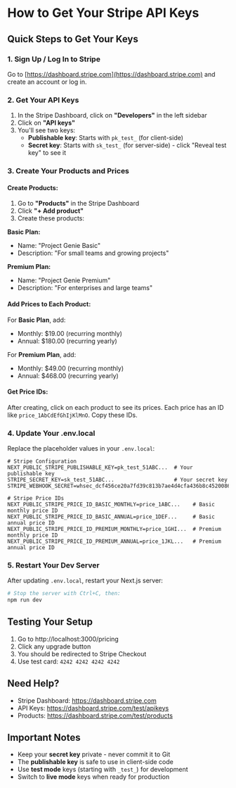 # How to Get Your Stripe API Keys

## Quick Steps to Get Your Keys

### 1. Sign Up / Log In to Stripe
Go to [https://dashboard.stripe.com](https://dashboard.stripe.com) and create an account or log in.

### 2. Get Your API Keys

1. In the Stripe Dashboard, click on **"Developers"** in the left sidebar
2. Click on **"API keys"**
3. You'll see two keys:
   - **Publishable key**: Starts with `pk_test_` (for client-side)
   - **Secret key**: Starts with `sk_test_` (for server-side) - click "Reveal test key" to see it

### 3. Create Your Products and Prices

#### Create Products:
1. Go to **"Products"** in the Stripe Dashboard
2. Click **"+ Add product"**
3. Create these products:

**Basic Plan:**
- Name: "Project Genie Basic"
- Description: "For small teams and growing projects"

**Premium Plan:**
- Name: "Project Genie Premium"  
- Description: "For enterprises and large teams"

#### Add Prices to Each Product:

For **Basic Plan**, add:
- Monthly: $19.00 (recurring monthly)
- Annual: $180.00 (recurring yearly)

For **Premium Plan**, add:
- Monthly: $49.00 (recurring monthly)
- Annual: $468.00 (recurring yearly)

#### Get Price IDs:
After creating, click on each product to see its prices. Each price has an ID like `price_1AbCdEfGhIjKlMnO`. Copy these IDs.

### 4. Update Your .env.local

Replace the placeholder values in your `.env.local`:

```env
# Stripe Configuration
NEXT_PUBLIC_STRIPE_PUBLISHABLE_KEY=pk_test_51ABC...  # Your publishable key
STRIPE_SECRET_KEY=sk_test_51ABC...                   # Your secret key
STRIPE_WEBHOOK_SECRET=whsec_dcf456ce20a7fd39c813b7ae4d4cfa436b8c452008630c20f738fa800b93a0f7

# Stripe Price IDs
NEXT_PUBLIC_STRIPE_PRICE_ID_BASIC_MONTHLY=price_1ABC...    # Basic monthly price ID
NEXT_PUBLIC_STRIPE_PRICE_ID_BASIC_ANNUAL=price_1DEF...     # Basic annual price ID
NEXT_PUBLIC_STRIPE_PRICE_ID_PREMIUM_MONTHLY=price_1GHI...  # Premium monthly price ID
NEXT_PUBLIC_STRIPE_PRICE_ID_PREMIUM_ANNUAL=price_1JKL...   # Premium annual price ID
```

### 5. Restart Your Dev Server

After updating `.env.local`, restart your Next.js server:
```bash
# Stop the server with Ctrl+C, then:
npm run dev
```

## Testing Your Setup

1. Go to http://localhost:3000/pricing
2. Click any upgrade button
3. You should be redirected to Stripe Checkout
4. Use test card: `4242 4242 4242 4242`

## Need Help?

- Stripe Dashboard: https://dashboard.stripe.com
- API Keys: https://dashboard.stripe.com/test/apikeys
- Products: https://dashboard.stripe.com/test/products

## Important Notes

- Keep your **secret key** private - never commit it to Git
- The **publishable key** is safe to use in client-side code
- Use **test mode** keys (starting with `_test_`) for development
- Switch to **live mode** keys when ready for production